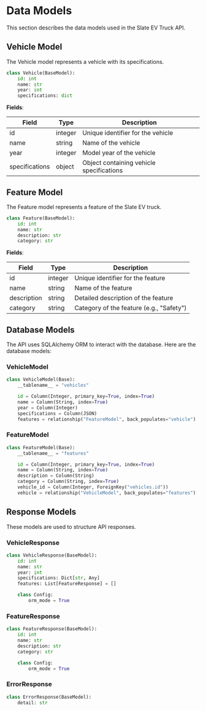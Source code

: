 # Data Models

This section describes the data models used in the Slate EV Truck API.

## Vehicle Model

The Vehicle model represents a vehicle with its specifications.

```python
class Vehicle(BaseModel):
    id: int
    name: str
    year: int
    specifications: dict
```

**Fields**:

| Field          | Type    | Description                              |
| -------------- | ------- | ---------------------------------------- |
| id             | integer | Unique identifier for the vehicle        |
| name           | string  | Name of the vehicle                      |
| year           | integer | Model year of the vehicle                |
| specifications | object  | Object containing vehicle specifications |

## Feature Model

The Feature model represents a feature of the Slate EV truck.

```python
class Feature(BaseModel):
    id: int
    name: str
    description: str
    category: str
```

**Fields**:

| Field       | Type    | Description                              |
| ----------- | ------- | ---------------------------------------- |
| id          | integer | Unique identifier for the feature        |
| name        | string  | Name of the feature                      |
| description | string  | Detailed description of the feature      |
| category    | string  | Category of the feature (e.g., "Safety") |

## Database Models

The API uses SQLAlchemy ORM to interact with the database. Here are the database models:

### VehicleModel

```python
class VehicleModel(Base):
    __tablename__ = "vehicles"

    id = Column(Integer, primary_key=True, index=True)
    name = Column(String, index=True)
    year = Column(Integer)
    specifications = Column(JSON)
    features = relationship("FeatureModel", back_populates="vehicle")
```

### FeatureModel

```python
class FeatureModel(Base):
    __tablename__ = "features"

    id = Column(Integer, primary_key=True, index=True)
    name = Column(String, index=True)
    description = Column(String)
    category = Column(String, index=True)
    vehicle_id = Column(Integer, ForeignKey("vehicles.id"))
    vehicle = relationship("VehicleModel", back_populates="features")
```

## Response Models

These models are used to structure API responses.

### VehicleResponse

```python
class VehicleResponse(BaseModel):
    id: int
    name: str
    year: int
    specifications: Dict[str, Any]
    features: List[FeatureResponse] = []

    class Config:
        orm_mode = True
```

### FeatureResponse

```python
class FeatureResponse(BaseModel):
    id: int
    name: str
    description: str
    category: str

    class Config:
        orm_mode = True
```

### ErrorResponse

```python
class ErrorResponse(BaseModel):
    detail: str
```
